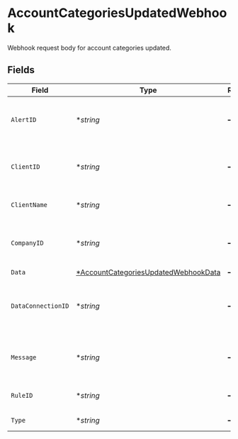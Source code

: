 # AccountCategoriesUpdatedWebhook

Webhook request body for account categories updated.


## Fields

| Field                                                                                              | Type                                                                                               | Required                                                                                           | Description                                                                                        | Example                                                                                            |
| -------------------------------------------------------------------------------------------------- | -------------------------------------------------------------------------------------------------- | -------------------------------------------------------------------------------------------------- | -------------------------------------------------------------------------------------------------- | -------------------------------------------------------------------------------------------------- |
| `AlertID`                                                                                          | **string*                                                                                          | :heavy_minus_sign:                                                                                 | Unique identifier of the webhook event.                                                            |                                                                                                    |
| `ClientID`                                                                                         | **string*                                                                                          | :heavy_minus_sign:                                                                                 | Unique identifier for your client in Codat.                                                        |                                                                                                    |
| `ClientName`                                                                                       | **string*                                                                                          | :heavy_minus_sign:                                                                                 | Name of your client in Codat.                                                                      |                                                                                                    |
| `CompanyID`                                                                                        | **string*                                                                                          | :heavy_minus_sign:                                                                                 | Unique identifier for your SMB in Codat.                                                           | 8a210b68-6988-11ed-a1eb-0242ac120002                                                               |
| `Data`                                                                                             | [*AccountCategoriesUpdatedWebhookData](../../models/shared/accountcategoriesupdatedwebhookdata.md) | :heavy_minus_sign:                                                                                 | N/A                                                                                                |                                                                                                    |
| `DataConnectionID`                                                                                 | **string*                                                                                          | :heavy_minus_sign:                                                                                 | Unique identifier for a company's data connection.                                                 | 2e9d2c44-f675-40ba-8049-353bfcb5e171                                                               |
| `Message`                                                                                          | **string*                                                                                          | :heavy_minus_sign:                                                                                 | A human readable message about the webhook.                                                        |                                                                                                    |
| `RuleID`                                                                                           | **string*                                                                                          | :heavy_minus_sign:                                                                                 | Unique identifier for the rule.                                                                    |                                                                                                    |
| `Type`                                                                                             | **string*                                                                                          | :heavy_minus_sign:                                                                                 | The type of rule.                                                                                  |                                                                                                    |